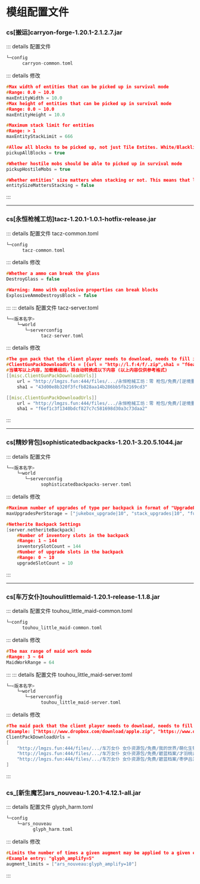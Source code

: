 # 模组配置文件

### cs[搬运]carryon-forge-1.20.1-2.1.2.7.jar
::: details 配置文件
```c
└─config
      carryon-common.toml
```
::: details 修改
```c
#Max width of entities that can be picked up in survival mode
#Range: 0.0 ~ 10.0
maxEntityWidth = 10.0
#Max height of entities that can be picked up in survival mode
#Range: 0.0 ~ 10.0
maxEntityHeight = 10.0

#Maximum stack limit for entities
#Range: > 1
maxEntityStackLimit = 666

#Allow all blocks to be picked up, not just Tile Entites. White/Blacklist will still be respected.
pickupAllBlocks = true

#Whether hostile mobs should be able to picked up in survival mode
pickupHostileMobs = true

#Whether entities' size matters when stacking or not. This means that larger entities cannot be stacked on smaller ones
entitySizeMattersStacking = false
```
:::

---

### cs[永恒枪械工坊]tacz-1.20.1-1.0.1-hotfix-release.jar
::: details 配置文件 tacz-common.toml
```c
└─config
      tacz-common.toml
```
::: details 修改
```c
#Whether a ammo can break the glass
DestroyGlass = false

#Warning: Ammo with explosive properties can break blocks
ExplosiveAmmoDestroysBlock = false
```
:::
::: details 配置文件 tacz-server.toml
```c
└─<版本名字>
    └─world
       └─serverconfig
             tacz-server.toml
```
::: details 修改
```c
#The gun pack that the client player needs to download, needs to fill in the URL and the SHA1 value of the file
#ClientGunPackDownloadUrls = [{url = "http://l.f:4/f/.zip",sha1 = "f6eaa2"},{url = "http://l.f:4/f/.zip",sha1 = "43dcd3"}]
#当填写以上内容，加载模组后，将自动转换成以下内容 (以上内容仅供参考格式)
[[misc.ClientGunPackDownloadUrls]]
    url = "http://lmgzs.fun:444/files/.../永恒枪械工坊：零 枪包/免费/[逆境重科军备]EMX-Arms GunsPack/[needEMX0.5.5+]EMX-Gunsmith ver0.0.5.zip"
    sha1 = "43d00e8b320f3fcfb828aa14b286bb5fb2169cd3"

[[misc.ClientGunPackDownloadUrls]]
    url = "http://lmgzs.fun:444/files/.../永恒枪械工坊：零 枪包/免费/[逆境重科军备]EMX-Arms GunsPack/[needTacz1.0.3]EMX-Arms-Gunpack ver0.5.5.zip"
    sha1 = "f6ef1c3f1340bdcf827c7c581698d30a3c73daa2"
```
:::

---

### cs[精妙背包]sophisticatedbackpacks-1.20.1-3.20.5.1044.jar
::: details 配置文件
```c
└─<版本名字>
    └─world
       └─serverconfig
             sophisticatedbackpacks-server.toml
```
::: details 修改
```c
#Maximum number of upgrades of type per backpack in format of "UpgradeRegistryName[or UpgradeGroup]|MaxNumber"
maxUpgradesPerStorage = ["jukebox_upgrade|10", "stack_upgrades|10", "furnace_upgrades|10"]

#Netherite Backpack Settings
[server.netheriteBackpack]
    #Number of inventory slots in the backpack
    #Range: 1 ~ 144
    inventorySlotCount = 144
    #Number of upgrade slots in the backpack
    #Range: 0 ~ 10
    upgradeSlotCount = 10
```
:::

---

### cs[车万女仆]touhoulittlemaid-1.20.1-release-1.1.8.jar
::: details 配置文件 touhou_little_maid-common.toml
```c
└─config
      touhou_little_maid-common.toml
```
::: details 修改
```c
#The max range of maid work mode
#Range: 3 ~ 64
MaidWorkRange = 64
```
:::
::: details 配置文件 touhou_little_maid-server.toml
```c
└─<版本名字>
    └─world
       └─serverconfig
             touhou_little_maid-server.toml
```
::: details 修改
```c
#The maid pack that the client player needs to download, needs to fill in the URL and the SHA1 value of the file
#Example: ["https://www.dropbox.com/download/apple.zip", "https://www.dropbox.com/download/cat.zip"]
ClientPackDownloadUrls =
[
    "http://lmgzs.fun:444/files/.../车万女仆 女仆资源包/免费/我的世界/萌化生物     /minecraft_cute-creature-1.2.0.zip" ,
    "http://lmgzs.fun:444/files/.../车万女仆 女仆资源包/免费/碧蓝档案/才羽桃井 女仆/blue-archive_saiba-momoi__maid.zip",
    "http://lmgzs.fun:444/files/.../车万女仆 女仆资源包/免费/碧蓝档案/枣伊吕波     /blue-archive_natsume_iroha.zip"
]
```
:::

### cs_[新生魔艺]ars_nouveau-1.20.1-4.12.1-all.jar
::: details 配置文件 glyph_harm.toml
```c
└─config
    └─ars_nouveau
          glyph_harm.toml
```
::: details 修改
```c
#Limits the number of times a given augment may be applied to a given effect
#Example entry: "glyph_amplify=5"
augment_limits = ["ars_nouveau:glyph_amplify=10"]
```
:::